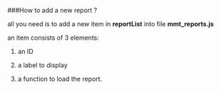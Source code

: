 ###How to add a new report ?

all you need is to add a new item in **reportList** into file  **mmt_reports.js**

an item consists of 3 elements:

1. an ID

2. a label to display

2. a function to load the report.



